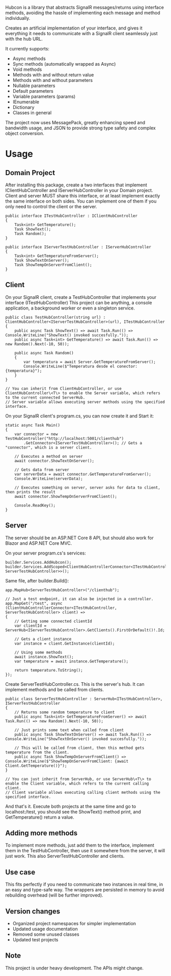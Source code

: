 ﻿Hubcon is a library that abstracts SignalR messages/returns using interface methods, avoiding the hassle of implementing each message and method individually.

Creates an artificial implementation of your interface, and gives it everything it needs to communicate with a SignalR client seamlessly just with the hub URL. 

It currently supports:
- Async methods
- Sync methods (automatically wrapped as Async)
- Void methods
- Methods with and without return value
- Methods with and without parameters
- Nullable parameters
- Default parameters
- Variable parameters (params)
- IEnumerable
- Dictionary
- Classes in general

The project now uses MessagePack, greatly enhancing speed and bandwidth usage, and JSON to provide strong type safety and complex object conversion.

# Usage

## Domain Project
After installing this package, create a two interfaces that implement IClientHubController and IServerHubController in your Domain project. 
Client and server MUST share this interface, or at least implement exactly the same interface on both sides.
You can implement one of them if you only need to control the client or the server.

    public interface ITestHubController : IClientHubController
    {
        Task<int> GetTemperature();
        Task ShowText();
        Task Random();
    }

    public interface IServerTestHubController : IServerHubController
    {
        Task<int> GetTemperatureFromServer();
        Task ShowTextOnServer();
        Task ShowTempOnServerFromClient();
    }

## Client
On your SignalR client, create a TestHubController that implements your interface (ITestHubController)
This project can be anything, a console application, a background worker or even a singleton service.

    public class TestHubController(string url) : ClientHubController<IServerTestHubController>(url), ITestHubController
    {
        public async Task ShowText() => await Task.Run(() => Console.WriteLine("ShowText() invoked succesfully."));
        public async Task<int> GetTemperature() => await Task.Run(() => new Random().Next(-10, 50));

        public async Task Random()
        {
            var temperatura = await Server.GetTemperatureFromServer();
            Console.WriteLine($"Temperatura desde el conector: {temperatura}");
        }
    }

    // You can inherit from ClientHubController, or use ClientHubController\<T\> to enable the Server variable, which refers to the current connected ServerHub.
    // Server variable allows executing server methods using the specified interface.

On your SignalR client's program.cs, you can now create it and Start it:

    static async Task Main()
    {
        var connector = new TestHubController("http://localhost:5001/clienthub")
            .GetConnector<IServerTestHubController>(); // Gets a "connector", which is a server client.

        // Executes a method on server
        await connector.ShowTextOnServer();

        // Gets data from server
        var serverData = await connector.GetTemperatureFromServer();
        Console.WriteLine(serverData);

        // Executes something on server, server asks for data to client, then prints the result
        await connector.ShowTempOnServerFromClient();

        Console.ReadKey();
    }

## Server
The server should be an ASP.NET Core 8 API, but should also work for Blazor and ASP.NET Core MVC.

On your server program.cs's services:

    builder.Services.AddHubcon();
    builder.Services.AddScoped<ClientHubControllerConnector<ITestHubController, ServerTestHubController>>();

Same file, after builder.Build():

	app.MapHub<ServerTestHubController>("/clienthub");
    
    // Just a test endpoint, it can also be injected in a controller.
    app.MapGet("/test", async (ClientHubControllerConnector<ITestHubController, ServerTestHubController> client) =>
    {
        // Getting some connected clientId
        var clientId = ServerHub<IServerTestHubController>.GetClients().FirstOrDefault()!.Id;

        // Gets a client instance
        var instance = client.GetInstance(clientId);

        // Using some methods
        await instance.ShowText();
        var temperature = await instance.GetTemperature();

        return temperature.ToString();
    });

Create ServerTestHubController.cs. This is the server's hub. It can implement methods and be called from clients.

    public class ServerTestHubController : ServerHub<ITestHubController>, IServerTestHubController
    {
        // Returns some random temperature to client
        public async Task<int> GetTemperatureFromServer() => await Task.Run(() => new Random().Next(-10, 50));

        // Just prints some text when called from client
        public async Task ShowTextOnServer() => await Task.Run(() => Console.WriteLine("ShowTextOnServer() invoked succesfully."));

        // This will be called from client, then this method gets temperature from the client.
        public async Task ShowTempOnServerFromClient() => Console.WriteLine($"ShowTempOnServerFromClient: {await Client.GetTemperature()}");
    }

    // You can just inherit from ServerHub, or use ServerHub\<T\> to enable the Client variable, which refers to the current calling client.
    // Client variable allows executing calling client methods using the specified interface.


And that's it. Execute both projects at the same time and go to localhost:<port>/test, you should see the ShowText() method print, and GetTemperature() return a value.


## Adding more methods
To implement more methods, just add them to the interface, implement them in the TestHubController, then use it somewhere from the server, it will just work.
This also ServerTestHubController and clients.

## Use case
This fits perfectly if you need to communicate two instances in real time, in an easy and type-safe way. 
The wrappers are persisted in memory to avoid rebuilding overhead (will be further improved).

## Version changes
- Organized project namespaces for simpler implementation
- Updated usage documentation
- Removed some unused classes
- Updated test projects

## Note
This project is under heavy development. The APIs might change.